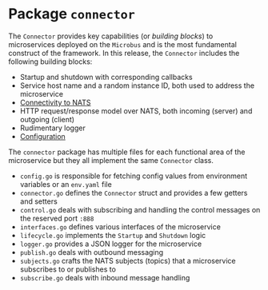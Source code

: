 # Package `connector`

The `Connector` provides key capabilities (or _building blocks_) to microservices deployed on the `Microbus` and is the most fundamental construct of the framework. In this release, the `Connector` includes the following building blocks:

* Startup and shutdown with corresponding callbacks
* Service host name and a random instance ID, both used to address the microservice
* [Connectivity to NATS](../tech/natsconnection.md)
* HTTP request/response model over NATS, both incoming (server) and outgoing (client)
* Rudimentary logger
* [Configuration](../tech/configuration.md)

The `connector` package has multiple files for each functional area of the microservice but they all implement the same `Connector` class.

* `config.go` is responsible for fetching config values from environment variables or an `env.yaml` file
* `connector.go` defines the `Connector` struct and provides a few getters and setters
* `control.go` deals with subscribing and handling the control messages on the reserved port `:888`
* `interfaces.go` defines various interfaces of the microservice
* `lifecycle.go` implements the `Startup` and `Shutdown` logic
* `logger.go` provides a JSON logger for the microservice
* `publish.go` deals with outbound messaging
* `subjects.go` crafts the NATS subjects (topics) that a microservice subscribes to or publishes to
* `subscribe.go` deals with inbound message handling
